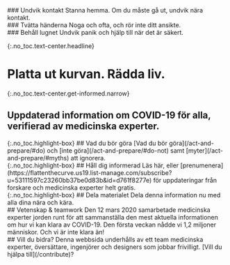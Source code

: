 <div markdown="1" class="row col-3 do-these">
<div markdown="1">
### Undvik kontakt
Stanna hemma. Om du måste gå ut, undvik nära kontakt.
</div>
<div markdown="1">
### Tvätta händerna
Noga och ofta, och rör inte ditt ansikte.
</div>
<div markdown="1">
### Behåll lugnet
Undvik panik och hjälp till när det är säkert.
</div>
</div>


{:.no_toc.text-center.headline}
# Platta ut kurvan. Rädda liv.

{:.no_toc.text-center.get-informed.narrow}
## Uppdaterad information om COVID-19 för alla, verifierad av medicinska experter.


<div class="row col-3 ctas push-up-2">
<div markdown="1" class="mission">
{:.no_toc.highlight-box}
## Vad du bör göra
[Vad du bör göra](/act-and-prepare/#do) och [inte göra](/act-and-prepare/#do-not) samt [myter](/act-and-prepare/#myths) att ignorera.
</div>
<div markdown="1" class="mission">
{:.no_toc.highlight-box}
## Håll dig informerad
Läs här, eller [prenumenera](https://flattenthecurve.us19.list-manage.com/subscribe?u=53111597c23260bb37be0d83b&id=d761f8277e) för uppdateringar från forskare och medicinska experter helt gratis.
</div>
<div markdown="1" class="mission">
{:.no_toc.highlight-box}
## Dela materialet
Dela denna information nu med alla dina nära och kära.
</div>
</div>

<div class="row col-2 push-up-1">
<div markdown="1">
## Vetenskap & teamwork
Den 12 mars 2020 samarbetade medicinska experter jorden runt för att sammanställa den mest aktuella informationen om hur vi kan klara av COVID-19. Den första veckan nådde vi 1,2 miljoner människor. Och vi är inte klara än! 
</div>
<div markdown="1">
## Vill du bidra?
Denna webbsida underhålls av ett team medicinska experter, översättare, ingenjörer och designers som jobbar frivilligt. [Vill du hjälpa till](/contribute)?
</div>

</div>
